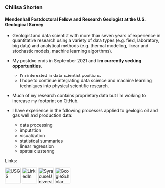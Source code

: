 ### Chilisa Shorten
#### Mendenhall Postdoctoral Fellow and Research Geologist at the U.S. Geological Survey 

- Geologist and data scientist with more than seven years of experience in quantitative research using a variety of data types (e.g. field, laboratory, big data) and analytical methods (e.g. thermal modeling, linear and stochastic models, machine learning algorithms). 

- My postdoc ends in September 2021 and <b>I’m currently seeking opportunities</b>. 
  - I’m interested in data scientist positions.
  - I hope to continue integrating data science and machine learning techniques into physical scientific research.

- Much of my research contains proprietary data but I’m working to increase my footprint on GitHub. 
- I have experience in the following processes applied to geologic oil and gas well and production data: 
  - data processing
  - imputation
  - visualization
  - statistical summaries
  - linear regression
  - spatial clustering

Links:
<p align="left">
  <a href="https://www.usgs.gov/staff-profiles/chilisa-shorten"><img height="50" width="50" src="https://i.pinimg.com/originals/c8/fa/38/c8fa386d5ae3aa2952a5f8cc1a41683d.jpg" alt="USGS"/></a> 
  <a href="https://www.linkedin.com/in/chilisa-shorten/"><img height="50" width="50" src="https://img.icons8.com/color/96/000000/linkedin.png" alt="LinkedIn"/></a>
  <a href="https://surface.syr.edu/etd/936/"><img height="50" width="50" src="https://cuse.com/images/logos/site/site.png?width=48" alt="SyracuseUniversity"/></a>
  <a href="https://scholar.google.com/citations?user=L_F1ufwAAAAJ&hl=en"><img height="50" width="50" src="https://upload.wikimedia.org/wikipedia/commons/thumb/c/c7/Google_Scholar_logo.svg/1024px-Google_Scholar_logo.svg.png" alt="GoogleScholar"/></a>
